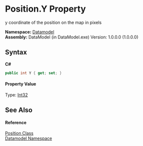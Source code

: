 # Position.Y Property 
 

y coordinate of the position on the map in pixels

**Namespace:**&nbsp;<a href="a489f29d-64b3-9193-8c03-5c66a32a78aa">Datamodel</a><br />**Assembly:**&nbsp;DataModel (in DataModel.exe) Version: 1.0.0.0 (1.0.0.0)

## Syntax

**C#**<br />
``` C#
public int Y { get; set; }
```


#### Property Value
Type: <a href="http://msdn2.microsoft.com/en-us/library/td2s409d" target="_blank">Int32</a>

## See Also


#### Reference
<a href="ededcdcd-3dcf-e8df-8419-0febda6b6b89">Position Class</a><br /><a href="a489f29d-64b3-9193-8c03-5c66a32a78aa">Datamodel Namespace</a><br />